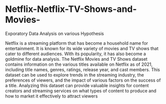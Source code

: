 # Netflix-Netflix-TV-Shows-and-Movies-
Exporatory Data Analysis on various Hypothesis


Netflix is a streaming platform that has become a household name for entertainment. It is known for its wide variety of movies and TV shows that cater to different audiences. With its popularity, it has also become a goldmine for data analysis. The Netflix Movies and TV Shows dataset contains information on the various titles available on Netflix as of 2021, including title names, genres, ratings, release year, and cast members. This dataset can be used to explore trends in the streaming industry, the preferences of viewers, and the impact of various factors on the success of a title. Analyzing this dataset can provide valuable insights for content creators and streaming services on what types of content to produce and how to market it effectively to attract viewers
